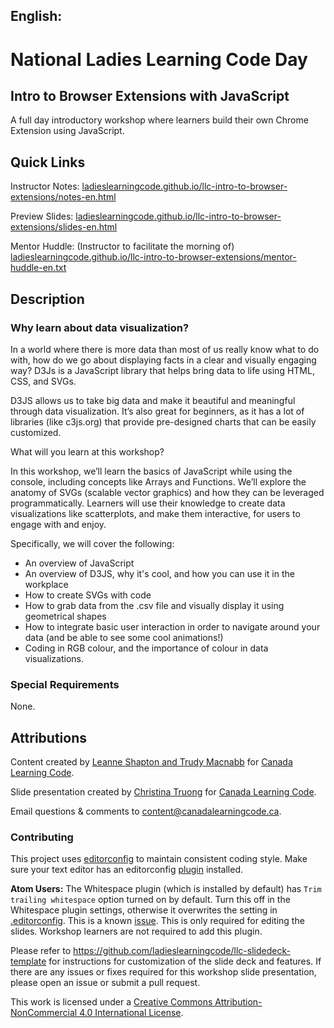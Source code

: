 ## English:

# National Ladies Learning Code Day

## Intro to Browser Extensions with JavaScript

A full day introductory workshop where learners build their own Chrome Extension using JavaScript.

## Quick Links

Instructor Notes: <a href="https://ladieslearningcode.github.io/llc-intro-to-browser-extensions/notes-en.html">ladieslearningcode.github.io/llc-intro-to-browser-extensions/notes-en.html</a>

Preview Slides: <a href="https://ladieslearningcode.github.io/llc-intro-to-browser-extensions/slides-en.html">ladieslearningcode.github.io/llc-intro-to-browser-extensions/slides-en.html</a>

Mentor Huddle: (Instructor to facilitate the morning of) <a href="https://ladieslearningcode.github.io/llc-intro-to-browser-extensions/mentor-huddle-en.txt">ladieslearningcode.github.io/llc-intro-to-browser-extensions/mentor-huddle-en.txt</a>

## Description

### Why learn about data visualization?
In a world where there is more data than most of us really know what to do with, how do we go about displaying facts in a clear and visually engaging way? D3Js is a JavaScript library that helps bring data to life using HTML, CSS, and SVGs. 

D3JS allows us to take big data and make it beautiful and meaningful through data visualization. It’s also great for beginners, as it has a lot of libraries (like c3js.org) that provide pre-designed charts that can be easily customized. 

What will you learn at this workshop? 

In this workshop, we’ll learn the basics of JavaScript while using the console, including concepts like Arrays and Functions. We’ll explore the anatomy of SVGs (scalable vector graphics) and how they can be leveraged programmatically. Learners will use their knowledge to create data visualizations like scatterplots, and make them interactive, for users to engage with and enjoy. 

Specifically, we will cover the following:

* An overview of JavaScript
* An overview of D3JS, why it's cool, and how you can use it in the workplace
* How to create SVGs with code
* How to grab data from the .csv file and visually display it using geometrical shapes
* How to integrate basic user interaction in order to navigate around your data (and be able to see some cool animations!)
* Coding in RGB colour, and the importance of colour in data visualizations.



### Special Requirements
None.

## Attributions

Content created by [Leanne Shapton and Trudy Macnabb](http://www.google.com) for [Canada Learning Code](http://canadalearningcode.ca).

Slide presentation created by [Christina Truong](http://christinatruong.com) for [Canada Learning Code](http://canadalearningcode.ca).

Email questions & comments to <content@canadalearningcode.ca>.

### Contributing

This project uses [editorconfig](http://editorconfig.org/) to maintain consistent coding style. Make sure your text editor has an editorconfig [plugin](http://editorconfig.org/#download) installed.

**Atom Users:** The Whitespace plugin (which is installed by default) has `Trim trailing whitespace` option turned on by default. Turn this off in the Whitespace plugin settings, otherwise it overwrites the setting in [.editorconfig](.editorconfig). This is a known [issue](https://github.com/sindresorhus/atom-editorconfig/issues/3).  This is only required for editing the slides. Workshop learners are not required to add this plugin.

Please refer to https://github.com/ladieslearningcode/llc-slidedeck-template for instructions for customization of the slide deck and features. If there are any issues or fixes required for this workshop slide presentation, please open an issue or submit a pull request.

This work is licensed under a <a rel="license" href="http://creativecommons.org/licenses/by-nc/4.0/">Creative Commons Attribution-NonCommercial 4.0 International License</a>.
